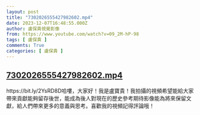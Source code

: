 ```yaml
---
layout: post
title: "7302026555427982602.mp4"
date: 2023-12-07T16:48:55.000Z
author: 盧保貴視覺影像
from: https://www.youtube.com/watch?v=09_2M-hP-98
tags: [ 盧保貴 ]
comments: True
categories: [ 盧保貴 ]
---
```

<!--1701967735000-->
[7302026555427982602.mp4](https://www.youtube.com/watch?v=09_2M-hP-98)
------

<div>
https://bit.ly/2YsRD8D哈嘍，大家好！我是盧寶貴！我拍攝的視頻希望能給大家帶來貢獻能夠留存後世，能成為後人對現在的歷史參考期待影像能為將來保留文獻，給人們帶來更多的意義與思考。喜歡我的視頻記得評論哦！
</div>
